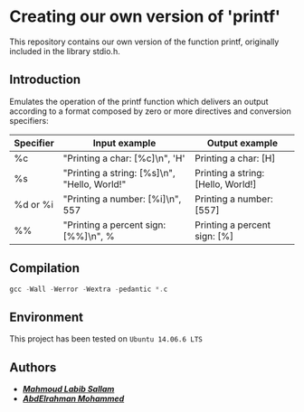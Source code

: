 # Creating our own version of 'printf'

This repository contains our own version of the function printf, originally included in the library stdio.h.


## Introduction
Emulates the operation of the printf function which delivers an output according to a format composed by zero or more directives and conversion specifiers:

Specifier | Input example | Output example
| --- | --- | --- |
%c | "Printing a char: [%c]\n", 'H' | Printing a char: [H]
%s | "Printing a string: [%s]\n", "Hello, World!" | Printing a string: [Hello, World!]
%d or %i | "Printing a number: [%i]\n", 557 | Printing a number: [557]
%% | "Printing a percent sign: [%%]\n", % | Printing a percent sign: [%]



## Compilation

```c
gcc -Wall -Werror -Wextra -pedantic *.c
````


## Environment
 This project has been tested on `Ubuntu 14.06.6 LTS`


## Authors

- ***[Mahmoud Labib Sallam](https://github.com/MahmudLabib)***
- ***[AbdElrahman Mohammed](https://github.com/engakhattab)***
